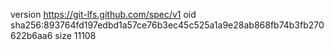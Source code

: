 version https://git-lfs.github.com/spec/v1
oid sha256:893764fd197edbd1a57ce76b3ec45c525a1a9e28ab868fb74b3fb270622b6aa6
size 11108
